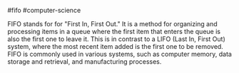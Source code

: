 #fifo #computer-science

FIFO stands for for "First In, First Out." It is a method for organizing and processing items in a queue where the first item that enters the queue is also the first one to leave it. This is in contrast to a LIFO (Last In, First Out) system, where the most recent item added is the first one to be removed. FIFO is commonly used in various systems, such as computer memory, data storage and retrieval, and manufacturing processes.
